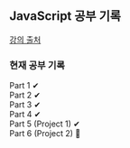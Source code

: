 ## JavaScript 공부 기록

[강의 출처](https://www.udemy.com/course/the-complete-javascript-course/)


### 현재 공부 기록
Part 1 ✔  
Part 2 ✔  
Part 3 ✔    
Part 4 ✔   
Part 5 (Project 1) ✔   
Part 6 (Project 2) 👀   

